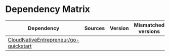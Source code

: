 # Dependency Matrix

Dependency | Sources | Version | Mismatched versions
---------- | ------- | ------- | -------------------
[CloudNativeEntrepreneur/go-quickstart](https://github.com/CloudNativeEntrepreneur/go-quickstart.git) |  | []() | 

